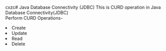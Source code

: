 cxzc# Java Database Connectivity (JDBC)
This is CURD operation in Java Database Connectivity(JDBC)
<br>
Perform CURD Operations-
<li>Create</li>
<li>Update</li>
<li>Read</li>
<li>Delete</li>
